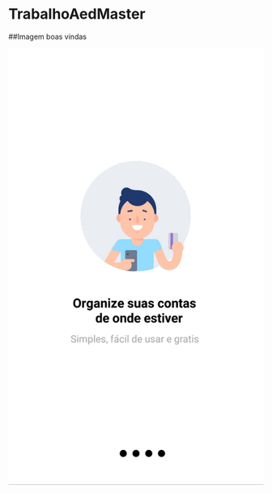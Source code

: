 # TrabalhoAedMaster

##Imagem boas vindas

![Imagem teste](https://github.com/ValerioZucoloto/TrabalhoAedMaster/blob/master/BOAS%20VINDAS.jpeg)
